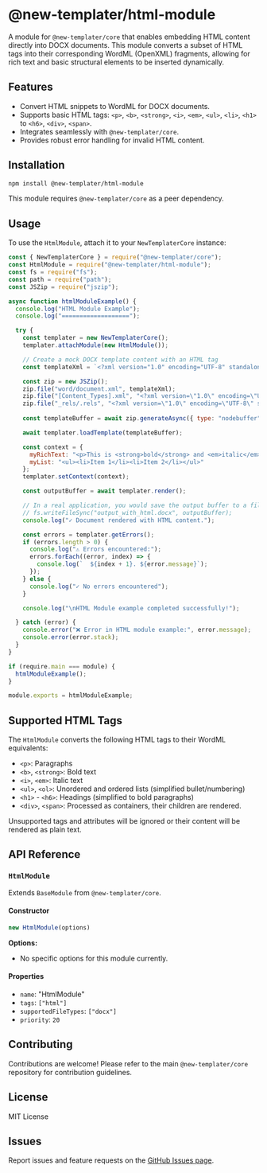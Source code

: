 # @new-templater/html-module

A module for `@new-templater/core` that enables embedding HTML content directly into DOCX documents. This module converts a subset of HTML tags into their corresponding WordML (OpenXML) fragments, allowing for rich text and basic structural elements to be inserted dynamically.

## Features

- Convert HTML snippets to WordML for DOCX documents.
- Supports basic HTML tags: `<p>`, `<b>`, `<strong>`, `<i>`, `<em>`, `<ul>`, `<li>`, `<h1>` to `<h6>`, `<div>`, `<span>`.
- Integrates seamlessly with `@new-templater/core`.
- Provides robust error handling for invalid HTML content.

## Installation

```bash
npm install @new-templater/html-module
```

This module requires `@new-templater/core` as a peer dependency.

## Usage

To use the `HtmlModule`, attach it to your `NewTemplaterCore` instance:

```javascript
const { NewTemplaterCore } = require("@new-templater/core");
const HtmlModule = require("@new-templater/html-module");
const fs = require("fs");
const path = require("path");
const JSZip = require("jszip");

async function htmlModuleExample() {
  console.log("HTML Module Example");
  console.log("===================");

  try {
    const templater = new NewTemplaterCore();
    templater.attachModule(new HtmlModule());

    // Create a mock DOCX template content with an HTML tag
    const templateXml = `<?xml version="1.0" encoding="UTF-8" standalone="yes"?>\n<w:document xmlns:w="http://schemas.openxmlformats.org/wordprocessingml/2006/main">\n  <w:body>\n    <w:p>\n      <w:r>\n        <w:t>Here is some HTML content:</w:t>\n      </w:r>\n    </w:p>\n    <w:p>\n      <w:r>\n        <w:t>{%html myRichText%}</w:t>\n      </w:r>\n    </w:p>\n    <w:p>\n      <w:r>\n        <w:t>And a list:</w:t>\n      </w:r>\n    </w:p>\n    <w:p>\n      <w:r>\n        <w:t>{%html myList%}</w:t>\n      </w:r>\n    </w:p>\n  </w:body>\n</w:document>`;

    const zip = new JSZip();
    zip.file("word/document.xml", templateXml);
    zip.file("[Content_Types].xml", "<?xml version=\"1.0\" encoding=\"UTF-8\" standalone=\"yes\"?><Types xmlns=\"http://schemas.openxmlformats.org/package/2006/content-types\"></Types>");
    zip.file("_rels/.rels", "<?xml version=\"1.0\" encoding=\"UTF-8\" standalone=\"yes\"?><Relationships xmlns=\"http://schemas.openxmlformats.org/package/2006/relationships\"></Relationships>");
    
    const templateBuffer = await zip.generateAsync({ type: "nodebuffer" });

    await templater.loadTemplate(templateBuffer);

    const context = {
      myRichText: "<p>This is <strong>bold</strong> and <em>italic</em> text.</p>",
      myList: "<ul><li>Item 1</li><li>Item 2</li></ul>"
    };
    templater.setContext(context);

    const outputBuffer = await templater.render();

    // In a real application, you would save the output buffer to a file
    // fs.writeFileSync("output_with_html.docx", outputBuffer);
    console.log("✓ Document rendered with HTML content.");

    const errors = templater.getErrors();
    if (errors.length > 0) {
      console.log("⚠ Errors encountered:");
      errors.forEach((error, index) => {
        console.log(`  ${index + 1}. ${error.message}`);
      });
    } else {
      console.log("✓ No errors encountered");
    }

    console.log("\nHTML Module example completed successfully!");

  } catch (error) {
    console.error("❌ Error in HTML module example:", error.message);
    console.error(error.stack);
  }
}

if (require.main === module) {
  htmlModuleExample();
}

module.exports = htmlModuleExample;
```

## Supported HTML Tags

The `HtmlModule` converts the following HTML tags to their WordML equivalents:

- `<p>`: Paragraphs
- `<b>`, `<strong>`: Bold text
- `<i>`, `<em>`: Italic text
- `<ul>`, `<ol>`: Unordered and ordered lists (simplified bullet/numbering)
- `<h1>` - `<h6>`: Headings (simplified to bold paragraphs)
- `<div>`, `<span>`: Processed as containers, their children are rendered.

Unsupported tags and attributes will be ignored or their content will be rendered as plain text.

## API Reference

### `HtmlModule`

Extends `BaseModule` from `@new-templater/core`.

#### Constructor

```javascript
new HtmlModule(options)
```

**Options:**
- No specific options for this module currently.

#### Properties

- `name`: "HtmlModule"
- `tags`: `["html"]`
- `supportedFileTypes`: `["docx"]`
- `priority`: `20`

## Contributing

Contributions are welcome! Please refer to the main `@new-templater/core` repository for contribution guidelines.

## License

MIT License

## Issues

Report issues and feature requests on the [GitHub Issues page](https://github.com/your-org/new-templater/issues).

